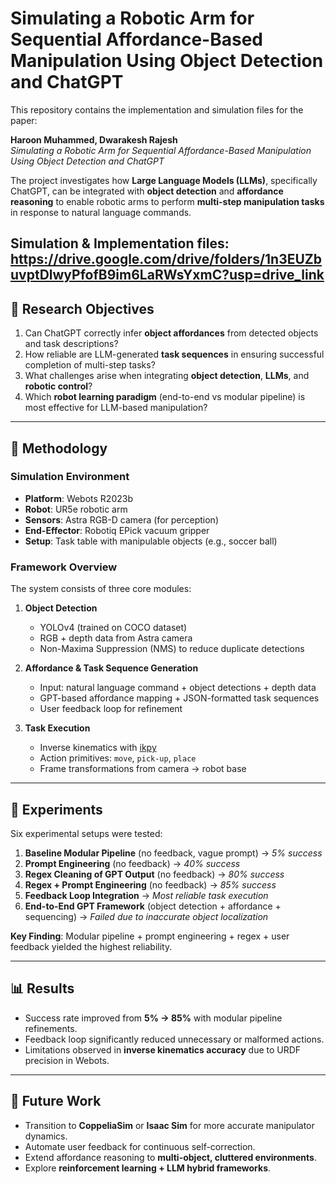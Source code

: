 # Simulating a Robotic Arm for Sequential Affordance-Based Manipulation Using Object Detection and ChatGPT  

This repository contains the implementation and simulation files for the paper:  

**Haroon Muhammed, Dwarakesh Rajesh**  
*Simulating a Robotic Arm for Sequential Affordance-Based Manipulation Using Object Detection and ChatGPT*  

The project investigates how **Large Language Models (LLMs)**, specifically ChatGPT, can be integrated with **object detection** and **affordance reasoning** to enable robotic arms to perform **multi-step manipulation tasks** in response to natural language commands.  

Simulation & Implementation files: https://drive.google.com/drive/folders/1n3EUZbuvptDlwyPfofB9im6LaRWsYxmC?usp=drive_link
---

## 🧩 Research Objectives  
1. Can ChatGPT correctly infer **object affordances** from detected objects and task descriptions?  
2. How reliable are LLM-generated **task sequences** in ensuring successful completion of multi-step tasks?  
3. What challenges arise when integrating **object detection**, **LLMs**, and **robotic control**?  
4. Which **robot learning paradigm** (end-to-end vs modular pipeline) is most effective for LLM-based manipulation?  

---

## 📖 Methodology  

### Simulation Environment  
- **Platform**: Webots R2023b  
- **Robot**: UR5e robotic arm  
- **Sensors**: Astra RGB-D camera (for perception)  
- **End-Effector**: Robotiq EPick vacuum gripper  
- **Setup**: Task table with manipulable objects (e.g., soccer ball)  

### Framework Overview  
The system consists of three core modules:  

1. **Object Detection**  
   - YOLOv4 (trained on COCO dataset)  
   - RGB + depth data from Astra camera  
   - Non-Maxima Suppression (NMS) to reduce duplicate detections  

2. **Affordance & Task Sequence Generation**  
   - Input: natural language command + object detections + depth data  
   - GPT-based affordance mapping + JSON-formatted task sequences  
   - User feedback loop for refinement  

3. **Task Execution**  
   - Inverse kinematics with [ikpy](https://github.com/Phylliade/ikpy)  
   - Action primitives: `move`, `pick-up`, `place`  
   - Frame transformations from camera → robot base  

---

## 🔬 Experiments  

Six experimental setups were tested:  

1. **Baseline Modular Pipeline** (no feedback, vague prompt) → *5% success*  
2. **Prompt Engineering** (no feedback) → *40% success*  
3. **Regex Cleaning of GPT Output** (no feedback) → *80% success*  
4. **Regex + Prompt Engineering** (no feedback) → *85% success*  
5. **Feedback Loop Integration** → *Most reliable task execution*  
6. **End-to-End GPT Framework** (object detection + affordance + sequencing) → *Failed due to inaccurate object localization*  

**Key Finding**: Modular pipeline + prompt engineering + regex + user feedback yielded the highest reliability.  

---

## 📊 Results  

- Success rate improved from **5% → 85%** with modular pipeline refinements.  
- Feedback loop significantly reduced unnecessary or malformed actions.  
- Limitations observed in **inverse kinematics accuracy** due to URDF precision in Webots.  

---

## 📌 Future Work  

- Transition to **CoppeliaSim** or **Isaac Sim** for more accurate manipulator dynamics.  
- Automate user feedback for continuous self-correction.  
- Extend affordance reasoning to **multi-object, cluttered environments**.  
- Explore **reinforcement learning + LLM hybrid frameworks**.  

